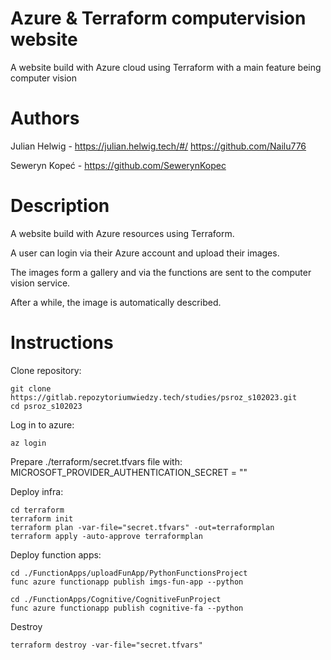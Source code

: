# Azure & Terraform computervision website

A website build with Azure cloud using Terraform with a main feature being computer vision 

# Authors

Julian Helwig - https://julian.helwig.tech/#/ https://github.com/Nailu776

Seweryn Kopeć - https://github.com/SewerynKopec

# Description
A website build with Azure resources using Terraform.

A user can login via their Azure account and upload their images.

The images form a gallery and via the functions are sent to the computer vision service.

After a while, the image is automatically described.
# Instructions
Clone repository:
```shell
git clone https://gitlab.repozytoriumwiedzy.tech/studies/psroz_s102023.git
cd psroz_s102023
```
  
Log in to azure:
```shell
az login
```

Prepare ./terraform/secret.tfvars file with:  
MICROSOFT_PROVIDER_AUTHENTICATION_SECRET = ""

Deploy infra:
```shell
cd terraform
terraform init
terraform plan -var-file="secret.tfvars" -out=terraformplan
terraform apply -auto-approve terraformplan
```

Deploy function apps:
```shell
cd ./FunctionApps/uploadFunApp/PythonFunctionsProject
func azure functionapp publish imgs-fun-app --python
```

```shell
cd ./FunctionApps/Cognitive/CognitiveFunProject
func azure functionapp publish cognitive-fa --python
```

Destroy
```shell
terraform destroy -var-file="secret.tfvars"
```
